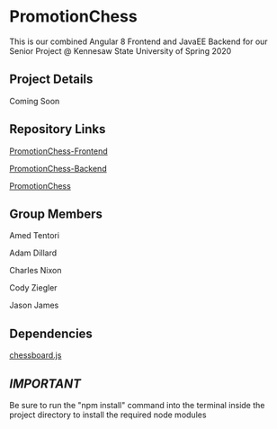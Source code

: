 # PromotionChess
This is our combined Angular 8 Frontend and JavaEE Backend for our Senior Project @ Kennesaw State University of Spring 2020

## Project Details
Coming Soon

## Repository Links
[PromotionChess-Frontend](https://github.com/AdamD1001/PromotionChess-Frontend)

[PromotionChess-Backend](https://github.com/Fulgar/PromotionChess-Backend)

[PromotionChess](https://github.com/Fulgar/PromotionChess)

## Group Members
Amed Tentori

Adam Dillard

Charles Nixon

Cody Ziegler

Jason James

## Dependencies
[chessboard.js](http://chessboardjs.com/)


## *IMPORTANT*

Be sure to run the "npm install" command into the terminal inside the project directory to install the required node modules
